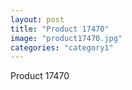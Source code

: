 ```yaml
---
layout: post
title: "Product 17470"
image: "product17470.jpg"
categories: "category1"
---
```

Product 17470
